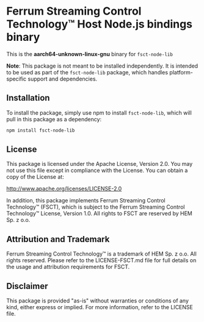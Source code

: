 # Ferrum Streaming Control Technology™ Host Node.js bindings binary

This is the **aarch64-unknown-linux-gnu** binary for `fsct-node-lib`

**Note**: This package is not meant to be installed independently. It is intended to be used as part of the
`fsct-node-lib` package, which handles platform-specific support and dependencies.

## Installation

To install the package, simply use npm to install `fsct-node-lib`, which will pull in this package as a dependency:

```bash
npm install fsct-node-lib
```

## License

This package is licensed under the Apache License, Version 2.0. You may not use this file except in compliance with the
License. You can obtain a copy of the License at:

http://www.apache.org/licenses/LICENSE-2.0

In addition, this package implements Ferrum Streaming Control Technology™ (FSCT), which is subject to the Ferrum
Streaming Control Technology™ License, Version 1.0. All rights to FSCT are reserved by HEM Sp. z o.o.

## Attribution and Trademark

Ferrum Streaming Control Technology™ is a trademark of HEM Sp. z o.o. All rights reserved. Please refer to the
LICENSE-FSCT.md file for full details on the usage and attribution requirements for FSCT.

## Disclaimer

This package is provided "as-is" without warranties or conditions of any kind, either express or implied. For more
information, refer to the LICENSE file.